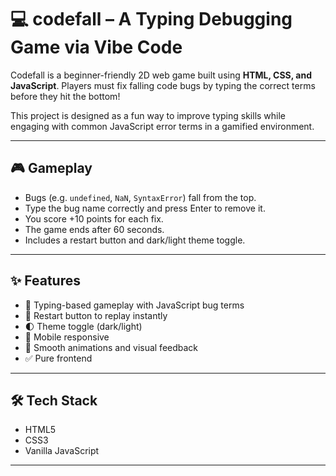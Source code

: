 # 💻 codefall – A Typing Debugging Game via Vibe Code

Codefall is a beginner-friendly 2D web game built using **HTML, CSS, and JavaScript**. Players must fix falling code bugs by typing the correct terms before they hit the bottom!

This project is designed as a fun way to improve typing skills while engaging with common JavaScript error terms in a gamified environment.

---

## 🎮 Gameplay

- Bugs (e.g. `undefined`, `NaN`, `SyntaxError`) fall from the top.
- Type the bug name correctly and press Enter to remove it.
- You score +10 points for each fix.
- The game ends after 60 seconds.
- Includes a restart button and dark/light theme toggle.

---

## ✨ Features

- 🧠 Typing-based gameplay with JavaScript bug terms  
- 🔁 Restart button to replay instantly  
- 🌓 Theme toggle (dark/light)  
- 📱 Mobile responsive  
- 🎯 Smooth animations and visual feedback  
- ✅ Pure frontend 

---

## 🛠️ Tech Stack

- HTML5  
- CSS3
- Vanilla JavaScript  

---
